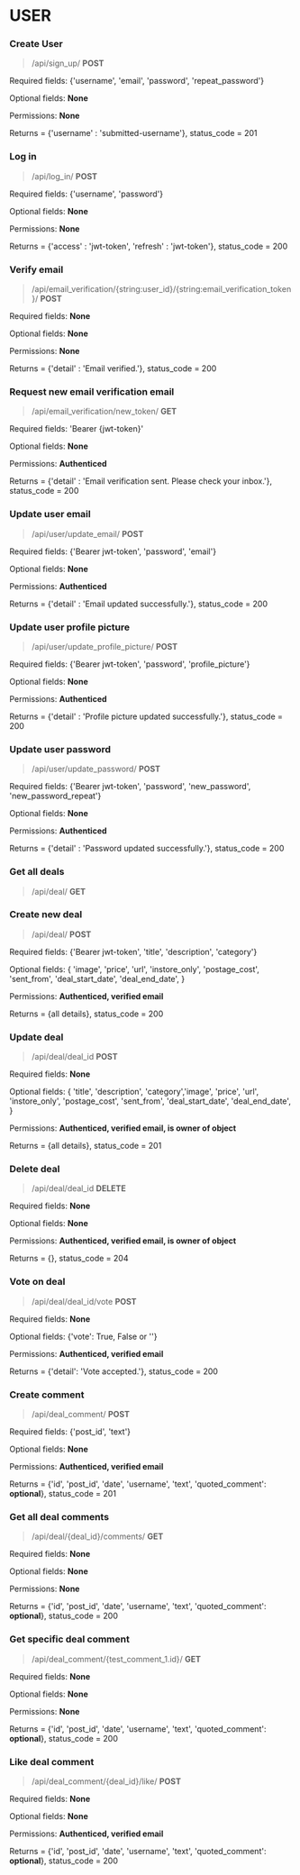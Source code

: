 # USER

### Create User

> /api/sign_up/ **POST**

Required fields: {'username', 'email', 'password', 'repeat_password'}

Optional fields: **None**

Permissions: **None**

Returns = {'username' : 'submitted-username'}, status_code = 201

### Log in

> /api/log_in/ **POST**

Required fields: {'username', 'password'}

Optional fields: **None**

Permissions: **None**

Returns = {'access' : 'jwt-token', 'refresh' : 'jwt-token'}, status_code = 200

### Verify email

> /api/email_verification/{string:user_id}/{string:email_verification_token}/ **POST**

Required fields: **None**

Optional fields: **None**

Permissions: **None**

Returns = {'detail' : 'Email verified.'}, status_code = 200

### Request new email verification email

> /api/email_verification/new_token/ **GET**

Required fields: 'Bearer {jwt-token}'

Optional fields: **None**

Permissions: **Authenticed**

Returns = {'detail' : 'Email verification sent. Please check your inbox.'}, status_code = 200

### Update user email

> /api/user/update_email/ **POST**

Required fields: {'Bearer jwt-token', 'password', 'email'}

Optional fields: **None**

Permissions: **Authenticed**

Returns = {'detail' : 'Email updated successfully.'}, status_code = 200

### Update user profile picture

> /api/user/update_profile_picture/ **POST**

Required fields: {'Bearer jwt-token', 'password', 'profile_picture'}

Optional fields: **None**

Permissions: **Authenticed**

Returns = {'detail' : 'Profile picture updated successfully.'}, status_code = 200

### Update user password

> /api/user/update_password/ **POST**

Required fields: {'Bearer jwt-token', 'password', 'new_password', 'new_password_repeat'}

Optional fields: **None**

Permissions: **Authenticed**

Returns = {'detail' : 'Password updated successfully.'}, status_code = 200

### Get all deals

> /api/deal/ **GET**

### Create new deal

> /api/deal/ **POST**

Required fields: {'Bearer jwt-token', 'title', 'description', 'category'}

Optional fields: {
'image', 'price', 'url', 'instore_only', 'postage_cost',
'sent_from', 'deal_start_date', 'deal_end_date',
}

Permissions: **Authenticed, verified email**

Returns = {all details}, status_code = 200

### Update deal

> /api/deal/deal_id **POST**

Required fields: **None**

Optional fields: {
'title', 'description', 'category','image', 'price', 'url', 'instore_only',
'postage_cost', 'sent_from', 'deal_start_date', 'deal_end_date',
}

Permissions: **Authenticed, verified email, is owner of object**

Returns = {all details}, status_code = 201

### Delete deal

> /api/deal/deal_id **DELETE**

Required fields: **None**

Optional fields: **None**

Permissions: **Authenticed, verified email, is owner of object**

Returns = {}, status_code = 204

### Vote on deal

> /api/deal/deal_id/vote **POST**

Required fields: **None**

Optional fields: {'vote': True, False or ''}

Permissions: **Authenticed, verified email**

Returns = {'detail': 'Vote accepted.'}, status_code = 200

### Create comment

> /api/deal_comment/ **POST**

Required fields: {'post_id', 'text'}

Optional fields: **None**

Permissions: **Authenticed, verified email**

Returns = {'id', 'post_id', 'date', 'username', 'text', 'quoted_comment': **optional**}, status_code = 201

### Get all deal comments

> /api/deal/{deal_id}/comments/ **GET**

Required fields: **None**

Optional fields: **None**

Permissions: **None**

Returns = {'id', 'post_id', 'date', 'username', 'text', 'quoted_comment': **optional**}, status_code = 200

### Get specific deal comment

> /api/deal_comment/{test_comment_1.id}/ **GET**

Required fields: **None**

Optional fields: **None**

Permissions: **None**

Returns = {'id', 'post_id', 'date', 'username', 'text', 'quoted_comment': **optional**}, status_code = 200

### Like deal comment

> /api/deal_comment/{deal_id}/like/ **POST**

Required fields: **None**

Optional fields: **None**

Permissions: **Authenticed, verified email**

Returns = {'id', 'post_id', 'date', 'username', 'text', 'quoted_comment': **optional**}, status_code = 200
